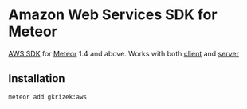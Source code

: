 Amazon Web Services SDK for Meteor
=====================

[AWS SDK](https://aws.amazon.com/javascript/) for [Meteor](http://www.meteor.com/) 1.4 and above. Works with both [client](https://aws.amazon.com/sdk-for-browser/) and [server](https://aws.amazon.com/sdk-for-node-js/)

Installation
------------

```
meteor add gkrizek:aws
```